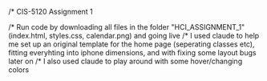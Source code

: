 /* CIS-5120 Assignment 1 

/* Run code by downloading all files in the folder "HCI_ASSIGNMENT_1" (index.html, styles.css, calendar.png) and going live
/* I used claude to help me set up an original template for the home page (seperating classes etc), fitting everyhting into iphone dimensions, and with fixing some layout bugs later on 
/* I also used claude to play around with some hover/changing colors 